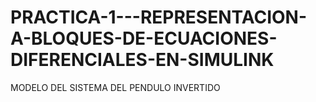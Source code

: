 # PRACTICA-1---REPRESENTACION-A-BLOQUES-DE-ECUACIONES-DIFERENCIALES-EN-SIMULINK
MODELO DEL SISTEMA DEL PENDULO INVERTIDO
